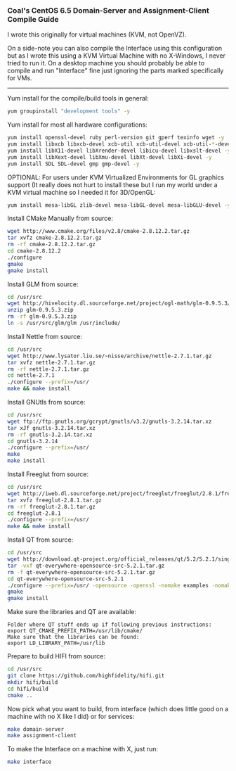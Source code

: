 ### Coal's CentOS 6.5 Domain-Server and Assignment-Client Compile Guide

I wrote this originally for virtual machines (KVM, not OpenVZ).

On a side-note you can also compile the Interface using this configuration but as I wrote this using a KVM Virtual Machine with no X-Windows, I never tried to run it. On a desktop machine you should probably be able to compile and run "Interface" fine just ignoring the parts marked specifically for VMs.

***

Yum install for the compile/build tools in general:
```bash
yum groupinstall "development tools" -y
```

Yum install for most all hardware configurations:
```bash
yum install openssl-devel ruby perl-version git gperf texinfo wget -y
yum install libxcb libxcb-devel xcb-util xcb-util-devel xcb-util-*-devel -y
yum install libX11-devel libXrender-devel libicu-devel libxslt-devel -y
yum install libXext-devel libXmu-devel libXt-devel libXi-devel -y
yum install SDL SDL-devel gmp gmp-devel -y
```

OPTIONAL: For users under KVM Virtualized Environments for GL graphics support (It really does not hurt to install these but I run my world under a KVM virtual machine so I needed it for 3D/OpenGL:
```bash
yum install mesa-libGL zlib-devel mesa-libGL-devel mesa-libGLU-devel -y
```

Install CMake Manually from source:
```bash
wget http://www.cmake.org/files/v2.8/cmake-2.8.12.2.tar.gz
tar xvfz cmake-2.8.12.2.tar.gz
rm -rf cmake-2.8.12.2.tar.gz
cd cmake-2.8.12.2
./configure
gmake
gmake install
```

Install GLM from source:
```bash
cd /usr/src
wget http://hivelocity.dl.sourceforge.net/project/ogl-math/glm-0.9.5.3/glm-0.9.5.3.zip
unzip glm-0.9.5.3.zip
rm -rf glm-0.9.5.3.zip
ln -s /usr/src/glm/glm /usr/include/
```

Install Nettle from source:
```bash
cd /usr/src
wget http://www.lysator.liu.se/~nisse/archive/nettle-2.7.1.tar.gz
tar xvfz nettle-2.7.1.tar.gz
rm -rf nettle-2.7.1.tar.gz
cd nettle-2.7.1
./configure --prefix=/usr/
make && make install
```

Install GNUtls from source:
```bash
cd /usr/src
wget ftp://ftp.gnutls.org/gcrypt/gnutls/v3.2/gnutls-3.2.14.tar.xz
tar xJf gnutls-3.2.14.tar.xz
rm -rf gnutls-3.2.14.tar.xz
cd gnutls-3.2.14
./configure --prefix=/usr/
make
make install
```

Install Freeglut from source:
```bash
cd /usr/src
wget http://iweb.dl.sourceforge.net/project/freeglut/freeglut/2.8.1/freeglut-2.8.1.tar.gz
tar xvfz freeglut-2.8.1.tar.gz
rm -rf freeglut-2.8.1.tar.gz
cd freeglut-2.8.1
./configure --prefix=/usr/
make && make install
```

Install QT from source:
```bash
cd /usr/src
wget http://download.qt-project.org/official_releases/qt/5.2/5.2.1/single/qt-everywhere-opensource-src-5.2.1.tar.gz
tar -vxf qt-everywhere-opensource-src-5.2.1.tar.gz
rm -f qt-everywhere-opensource-src-5.2.1.tar.gz
cd qt-everywhere-opensource-src-5.2.1
./configure --prefix=/usr/ -opensource -openssl -nomake examples -nomake tests
gmake
gmake install
```

Make sure the libraries and QT are available:
```
Folder where QT stuff ends up if following previous instructions:
export QT_CMAKE_PREFIX_PATH=/usr/lib/cmake/
Make sure that the libraries can be found:
export LD_LIBRARY_PATH=/usr/lib
```

Prepare to build HIFI from source:
```bash
cd /usr/src
git clone https://github.com/highfidelity/hifi.git
mkdir hifi/build
cd hifi/build
cmake ..
```

Now pick what you want to build, from interface (which does little good on a machine with no X like I did) or for services:
```bash
make domain-server
make assignment-client
```

To make the Interface on a machine with X, just run:
```bash
make interface
```